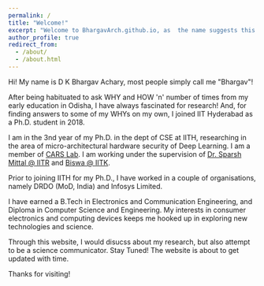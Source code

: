 ```yaml
---
permalink: /
title: "Welcome!"
excerpt: "Welcome to BhargavArch.github.io, as  the name suggests this website is all about the Computer Architect and Scientist within me!"
author_profile: true
redirect_from: 
  - /about/
  - /about.html
---
```


Hi! My name is D K Bhargav Achary, most people simply call me "Bhargav"!

After being habituated to ask WHY and HOW 'n' number of times from my early education in Odisha, I have always fascinated for research! And, for finding answers to some of my WHYs on my own, I joined IIT Hyderabad as a Ph.D. student in 2018.

I am in the 3nd year of my Ph.D. in the dept of CSE at IITH, researching in the area of micro-architectural hardware security of Deep Learning. I am a member of <a href="https://www.cse.iitk.ac.in/users/biswap/CARS.html" target="_blank">CARS Lab</a>. I am working under the supervision of <a href="http://faculty.iitr.ac.in/~sparshfec/" target="_blank">Dr. Sparsh Mittal @ IITR</a> and <a href="https://www.cse.iitk.ac.in/users/biswap/" target="_blank">Biswa @ IITK</a>.

Prior to joining IITH for my Ph.D., I have worked in a couple of organisations, namely DRDO (MoD, India) and Infosys Limited.

I have earned a B.Tech in Electronics and Communication Engineering, and Diploma in Computer Science and Engineering. My interests in consumer electronics and computing devices keeps me hooked up in exploring new technologies and science.

Through this website, I would disucss about my research, but also attempt to be a science communicator.
Stay Tuned! The website is about to get updated with time.

Thanks for visiting!
